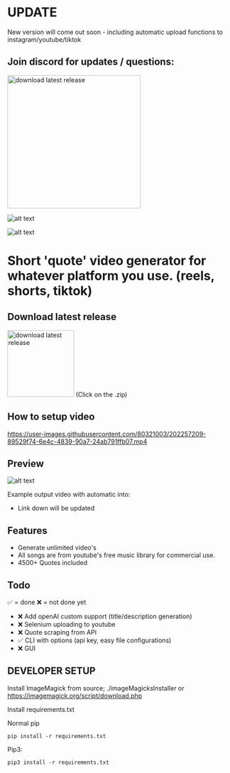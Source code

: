 # UPDATE
New version will come out soon - including automatic upload functions to instagram/youtube/tiktok

## Join discord for updates / questions:

[<img alt="download latest release" width="300px" src="https://i.imgur.com/jSzTTyx.png" />](https://discord.gg/jVB2dRTwxn)

![alt text](https://i.imgur.com/Rv8eKH4.png)


![alt text](https://i.imgur.com/PLdvUJn.png)






# Short 'quote' video generator for whatever platform you use. (reels, shorts, tiktok)

## Download latest release
[<img alt="download latest release" width="150px" src="https://user-images.githubusercontent.com/80321003/202250984-08b1bf8e-2730-4a4d-bb78-c9fa8a5e50bb.svg" />](https://discord.gg/jVB2dRTwxn)
(Click on the .zip)


## How to setup video
https://user-images.githubusercontent.com/80321003/202257209-89529f74-6e4c-4839-90a7-24ab791ffb07.mp4

## Preview
![alt text](https://i.imgur.com/CkJYmLg.png)

Example output video with automatic into:
 - Link down will be updated 



## Features
- Generate unlimited video's
- All songs are from youtube's free music library for commercial use.
- 4500+ Quotes included


## Todo
✅ = done ❌ = not done yet
- ❌ Add openAI custom support (title/description generation)
- ❌ Selenium uploading to youtube
- ❌ Quote scraping from API
- ✅ CLI with options (api key, easy file configurations)
- ❌ GUI



## DEVELOPER SETUP

Install ImageMagick from source; ./imageMagicksInstaller or https://imagemagick.org/script/download.php

Install requirements.txt

Normal pip

```pip install -r requirements.txt```

Pip3:

```pip3 install -r requirements.txt```



